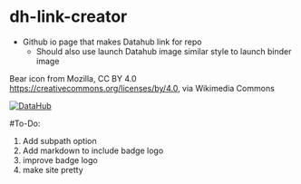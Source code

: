 # dh-link-creator
 - Github io page that makes Datahub link for repo
	- Should also use launch Datahub image similar style to launch binder image

Bear icon from Mozilla, CC BY 4.0 <https://creativecommons.org/licenses/by/4.0>, via Wikimedia Commons

[![DataHub](https://svgshare.com/i/Sw5.svg)](https://data.berkeley.edu/consulting/)

#To-Do:
1. Add subpath option
2. Add markdown to include badge logo
3. improve badge logo
4. make site pretty
